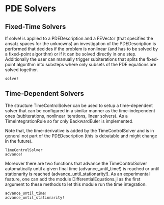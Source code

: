 
# PDE Solvers


## Fixed-Time Solvers

If solve! is applied to a PDEDescription and a FEVector (that specifies the ansatz spaces for the unknowns) an investigation of the PDEDescription is performed that decides if the problem is nonlinear (and has to be solved by a fixed-point algorithm) or if it can be solved directly in one step.
Additionally the user can manually trigger subiterations that splits the fixed-point algorithm into substeps where only subsets of the PDE equations are solved together.

```@docs
solve!
```


## Time-Dependent Solvers

The structure TimeControlSolver can be used to setup a time-dependent solver that can be configured in a similar manner as the time-independent ones (subiterations, nonlinear iterations, linear solvers). As a TimeIntegrationRule so far only BackwardEuler is implemented.

Note that, the time-derivative is added by the TimeControlSolver and is in general not part of the PDEDescription (this is debatable and might change in the future).

```@docs
TimeControlSolver
advance!
```

Moreover there are two functions that advance the TimeControlSolver automatically until a given final time (advance\_until\_time!) is reached or until stationarity is reached (advance\_until\_stationarity!). As an experimental feature, one can add the module DifferentialEquations.jl as the first argument to these methods to let this module run the time integration.


```@docs
advance_until_time!
advance_until_stationarity!
```